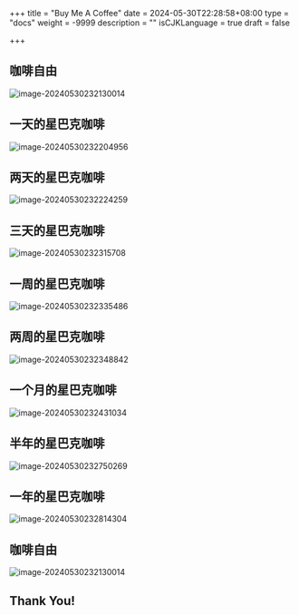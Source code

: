 +++
title = "Buy Me A Coffee"
date = 2024-05-30T22:28:58+08:00
type = "docs"
weight = -9999
description = ""
isCJKLanguage = true
draft = false

+++

## 咖啡自由

![image-20240530232130014](./coffee_img/image-20240530232130014.png)



## 一天的星巴克咖啡

![image-20240530232204956](./coffee_img/image-20240530232204956.png)



## 两天的星巴克咖啡

![image-20240530232224259](./coffee_img/image-20240530232224259.png)

## 三天的星巴克咖啡

![image-20240530232315708](./coffee_img/image-20240530232315708.png)

## 一周的星巴克咖啡

![image-20240530232335486](./coffee_img/image-20240530232335486.png)

## 两周的星巴克咖啡

![image-20240530232348842](./coffee_img/image-20240530232348842.png)

## 一个月的星巴克咖啡

![image-20240530232431034](./coffee_img/image-20240530232431034.png)

## 半年的星巴克咖啡

![image-20240530232750269](./coffee_img/image-20240530232750269.png)

## 一年的星巴克咖啡

![image-20240530232814304](./coffee_img/image-20240530232814304.png)

## 咖啡自由

![image-20240530232130014](./coffee_img/image-20240530232130014.png)



## Thank You!
